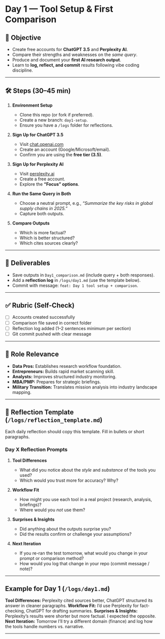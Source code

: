 # Day 1 — Tool Setup & First Comparison

## 📌 Objective

* Create free accounts for **ChatGPT 3.5** and **Perplexity AI**.
* Compare their strengths and weaknesses on the *same query*.
* Produce and document your **first AI research output**.
* Learn to **log, reflect, and commit** results following vibe coding discipline.

---

## 🛠 Steps (30–45 min)

1. **Environment Setup**

   * Clone this repo (or fork if preferred).
   * Create a new branch: `day1-setup`.
   * Ensure you have a `/logs` folder for reflections.

2. **Sign Up for ChatGPT 3.5**

   * Visit [chat.openai.com](https://chat.openai.com)
   * Create an account (Google/Microsoft/email).
   * Confirm you are using the **free tier (3.5)**.

3. **Sign Up for Perplexity AI**

   * Visit [perplexity.ai](https://www.perplexity.ai)
   * Create a free account.
   * Explore the **“Focus” options**.

4. **Run the Same Query in Both**

   * Choose a neutral prompt, e.g., *“Summarize the key risks in global supply chains in 2025.”*
   * Capture both outputs.

5. **Compare Outputs**

   * Which is more factual?
   * Which is better structured?
   * Which cites sources clearly?

---

## 📂 Deliverables

* Save outputs in `Day1_comparison.md` (include query + both responses).
* Add a **reflection log** in `/logs/day1.md` (use the template below).
* Commit with message: `feat: Day 1 tool setup + comparison`.

---

## ✅ Rubric (Self-Check)

* [ ] Accounts created successfully
* [ ] Comparison file saved in correct folder
* [ ] Reflection log added (1–2 sentences minimum per section)
* [ ] Git commit pushed with clear message

---

## 🎯 Role Relevance

* **Data Pros:** Establishes research workflow foundation.
* **Entrepreneurs:** Builds rapid market scanning skill.
* **Analysts:** Improves structured industry monitoring.
* **MBA/PMP:** Prepares for strategic briefings.
* **Military Transition:** Translates mission analysis into industry landscape mapping.

---

## 📝 Reflection Template (`/logs/reflection_template.md`)

Each daily reflection should copy this template. Fill in bullets or short paragraphs.

### Day X Reflection Prompts

1. **Tool Differences**

   * What did you notice about the *style* and *substance* of the tools you used?
   * Which would you trust more for accuracy? Why?

2. **Workflow Fit**

   * How might you use each tool in a real project (research, analysis, briefings)?
   * Where would you *not* use them?

3. **Surprises & Insights**

   * Did anything about the outputs surprise you?
   * Did the results confirm or challenge your assumptions?

4. **Next Iteration**

   * If you re-ran the test tomorrow, what would you change in your prompt or comparison method?
   * How would you log that change in your repo (commit message / note)?

---

## Example for Day 1 (`/logs/day1.md`)

**Tool Differences:** Perplexity cited sources better, ChatGPT structured its answer in cleaner paragraphs.
**Workflow Fit:** I’d use Perplexity for fact-checking, ChatGPT for drafting summaries.
**Surprises & Insights:** Perplexity’s results were shorter but more factual. I expected the opposite.
**Next Iteration:** Tomorrow I’ll try a different domain (finance) and log how the tools handle numbers vs. narrative.

---

